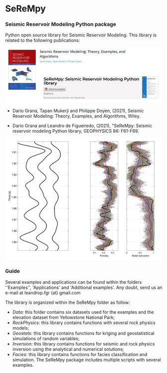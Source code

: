 # SeReMpy

### Seismic Reservoir Modeling Python package ###

Python open source library for Seismic Reservoir Modeling. This library is related to the following publications: 

![Related Book and article](book_article.JPG)

- Dario Grana, Tapan Mukerji and Philippe Doyen, (2021), Seismic Reservoir Modeling: Theory, Examples, and Algorithms, Wiley.

-  Dario Grana and Leandro de Figueiredo, (2021), "SeReMpy: Seismic reservoir modeling Python library, GEOPHYSICS 86: F61-F69.

![Example of a 1D petrophysical inversion](Figure6a.jpg)

### Guide ###

Several examples and applications can be found within the folders ''Examples'', 'Applications' and 'Additional examples'. Any doubt, send us an e-mail at leandrop.fgr (at) gmail.com

The library is organized within the SeReMpy folder as follow:

- *Data:* this folder contains six datasets used for the examples and the elevation dataset from Yellowstone National Park;
- *RockPhysics:* this library contains functions with several rock physics models;
- *Geostats:* this library contains functions for kriging and geostatistical simulations of random variables;
- *Inversion:* this library contains functions for seismic and rock physics inversion using the analytical and numerical solutions;
- *Facies:* this library contains functions for facies classification and simulation. The SeReMpy package includes multiple scripts with several examples.


